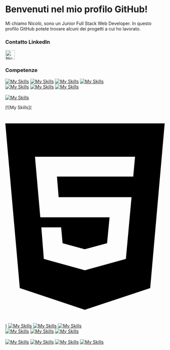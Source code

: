 <head>
  <!-- Altri tag head -->
  <link rel="stylesheet" href="[https://cdnjs.cloudflare.com/ajax/libs/font-awesome/6.5.2/css/all.min.css](https://cdnjs.cloudflare.com/ajax/libs/font-awesome/6.5.2/css/all.min.css)">
</head>

# Benvenuti nel mio profilo GitHub!

Mi chiamo Nicolò, sono un Junior Full Stack Web Developer. In questo profilo GitHub potete trovare alcuni dei progetti a cui ho lavorato.

<div>
  <h3>Contatto LinkedIn</h3>
  <span>
    <a style="text-decoration:none" href="https://www.linkedin.com/in/nicol%C3%B2-manunta-5203332ba/">
      <img align="center" alt="Nicolò Manunta LinkedIn" width="30px" src="https://github.com/adityakamath16/adityakamath16/blob/master/images/connect_with_me_images/linkedin.svg" />
    </a>
  </span>
</div>
 <h3>Competenze</h3>

[![My Skills](https://skills.thijs.gg/icons?i=html)](https://skills.thijs.gg) [![My Skills](https://skills.thijs.gg/icons?i=css)](https://skills.thijs.gg) [![My Skills](https://skills.thijs.gg/icons?i=sass)](https://skills.thijs.gg) [![My Skills](https://skills.thijs.gg/icons?i=bootstrap)](https://skills.thijs.gg) <br/>[![My Skills](https://skills.thijs.gg/icons?i=javascript)](https://skills.thijs.gg) [![My Skills](https://skills.thijs.gg/icons?i=vue)](https://skills.thijs.gg) [![My Skills](https://skills.thijs.gg/icons?i=vite)](https://skills.thijs.gg) <br/><br/> [![My Skills](https://skills.thijs.gg/icons?i=php,laravel,git,mysql)](https://skills.thijs.gg) 

[![My Skills](<svg xmlns="http://www.w3.org/2000/svg" viewBox="0 0 384 512"><!--!Font Awesome Free 6.5.2 by @fontawesome - https://fontawesome.com License - https://fontawesome.com/license/free Copyright 2024 Fonticons, Inc.--><path d="M0 32l34.9 395.8L191.5 480l157.6-52.2L384 32H0zm308.2 127.9H124.4l4.1 49.4h175.6l-13.6 148.4-97.9 27v.3h-1.1l-98.7-27.3-6-75.8h47.7L138 320l53.5 14.5 53.7-14.5 6-62.2H84.3L71.5 112.2h241.1l-4.4 47.7z"/></svg>) [![My Skills](https://cdnjs.cloudflare.com/ajax/libs/font-awesome/6.0.0-beta3/svgs/solid/css3-alt.svg)](https://skills.thijs.gg) [![My Skills](https://cdnjs.cloudflare.com/ajax/libs/font-awesome/6.0.0-beta3/svgs/brands/sass.svg)](https://skills.thijs.gg) [![My Skills](https://cdnjs.cloudflare.com/ajax/libs/font-awesome/6.0.0-beta3/svgs/brands/bootstrap.svg)](https://skills.thijs.gg) <br/>
[![My Skills](https://cdnjs.cloudflare.com/ajax/libs/font-awesome/6.0.0-beta3/svgs/brands/javascript.svg)](https://skills.thijs.gg) [![My Skills](https://cdnjs.cloudflare.com/ajax/libs/font-awesome/6.0.0-beta3/svgs/brands/vuejs.svg)](https://skills.thijs.gg) [![My Skills](https://cdnjs.cloudflare.com/ajax/libs/font-awesome/6.0.0-beta3/svgs/brands/vite.svg)](https://skills.thijs.gg) <br/><br/>
[![My Skills](https://cdnjs.cloudflare.com/ajax/libs/font-awesome/6.0.0-beta3/svgs/brands/php.svg)](https://skills.thijs.gg) [![My Skills](https://cdnjs.cloudflare.com/ajax/libs/font-awesome/6.0.0-beta3/svgs/brands/laravel.svg)](https://skills.thijs.gg) [![My Skills](https://cdnjs.cloudflare.com/ajax/libs/font-awesome/6.0.0-beta3/svgs/brands/github.svg)](https://skills.thijs.gg) [![My Skills](https://cdnjs.cloudflare.com/ajax/libs/font-awesome/6.0.0-beta3/svgs/brands/mysql.svg)](https://skills.thijs.gg)
